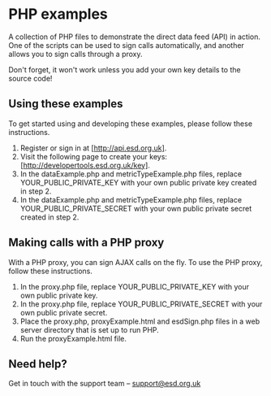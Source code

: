 # PHP examples
A collection of PHP files to demonstrate the direct data feed (API) in action. One of the scripts can be used to sign calls automatically, and another allows you to sign calls through a proxy.

Don't forget, it won't work unless you add your own key details to the source code!

## Using these examples
To get started using and developing these examples, please follow these instructions.

1) Register or sign in at [http://api.esd.org.uk].
2) Visit the following page to create your keys: [http://developertools.esd.org.uk/key].
3) In the dataExample.php and metricTypeExample.php files, replace YOUR_PUBLIC_PRIVATE_KEY with your own public private key created in step 2.
4) In the dataExample.php and metricTypeExample.php files, replace YOUR_PUBLIC_PRIVATE_SECRET with your own public private secret created in step 2.

## Making calls with a PHP proxy

With a PHP proxy, you can sign AJAX calls on the fly. To use the PHP proxy, follow these instructions.

1) In the proxy.php file, replace YOUR_PUBLIC_PRIVATE_KEY with your own public private key.
2) In the proxy.php file, replace YOUR_PUBLIC_PRIVATE_SECRET with your own public private secret.
3) Place the proxy.php, proxyExample.html and esdSign.php files in a web server directory that is set up to run PHP.
4) Run the proxyExample.html file.

## Need help?

Get in touch with the support team – support@esd.org.uk